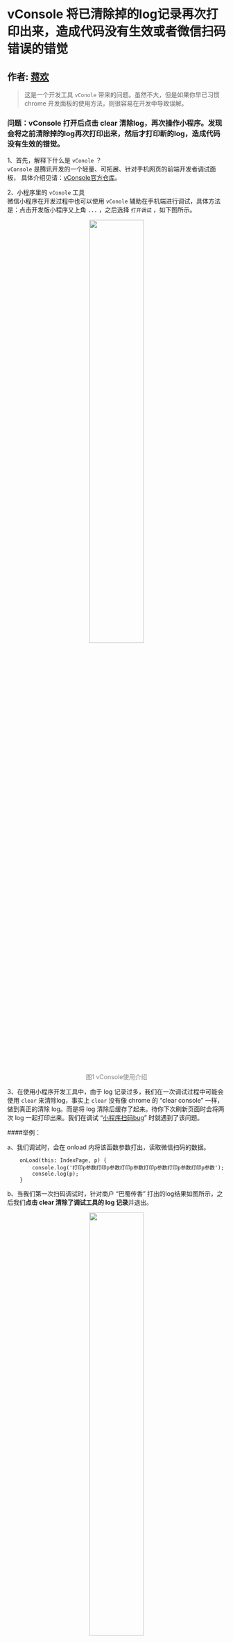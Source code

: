 # vConsole 将已清除掉的log记录再次打印出来，造成代码没有生效或者微信扫码错误的错觉

## 作者: [蒋欢](https://github.com/Dragon-Rider)

> 这是一个开发工具 `vConole` 带来的问题。虽然不大，但是如果你早已习惯 chrome 开发面板的使用方法，则很容易在开发中导致误解。

### 问题：vConsole 打开后点击 clear 清除log，再次操作小程序。发现会将之前清除掉的log再次打印出来，然后才打印新的log，造成代码没有生效的错觉。

1、首先，解释下什么是 `vConole` ？     
`vConsole` 是腾讯开发的一个轻量、可拓展、针对手机网页的前端开发者调试面板， 具体介绍见请：[vConsole官方仓库][1]。

2、小程序里的 `vConole` 工具   
微信小程序在开发过程中也可以使用 `vConole` 辅助在手机端进行调试，具体方法是：点击开发版小程序又上角 `...` ，之后选择 `打开调试` ，如下图所示。

<div align="center">
    <img width="50%" src="https://github.com/find-xcx-bugs/xcx-bug-list/blob/master/images/5-vConsole-1.jpeg"/>
    <p style="color: grey">图1 vConsole使用介绍</p>
</div>

3、在使用小程序开发工具中，由于 log 记录过多，我们在一次调试过程中可能会使用 `clear` 来清除log，事实上 `clear` 没有像 chrome 的 “clear console” 一样，做到真正的清除 log。而是将 log 清除后缓存了起来。待你下次刷新页面时会将两次 log 一起打印出来。我们在调试 “[小程序扫码bug][2]” 时就遇到了该问题。

####举例：

a、我们调试时，会在 onload 内将该函数参数打出，读取微信扫码的数据。
````
    onLoad(this: IndexPage, p) {  
        console.log('打印p参数打印p参数打印p参数打印p参数打印p参数打印p参数');  
        console.log(p);  
    }
````
b、当我们第一次扫码调试时，针对商户 “巴蜀传香” 打出的log结果如图所示，之后我们**点击 clear 清除了调试工具的 log 记录**并退出。

<div align="center">
    <img width="50%" src="https://github.com/find-xcx-bugs/xcx-bug-list/blob/master/images/5-vConsole-2.jpeg"/>
    <p style="color: grey">图2 第一次扫描二维码得到的结果</p>
</div>

c、当我们第二次扫不同的二维码进入小程序时，预期onload的参数会变化。然而发现店铺变了，但扫描的结果没有改变（实际上二维码变了，店铺与log也应该会改变）。

<div align="center">
    <img width="50%" src="https://github.com/find-xcx-bugs/xcx-bug-list/blob/master/images/5-vConsole-3.jpeg"/>
    <p style="color: grey">图3 第二次扫描二维码得到的上次缓存结果</p>
</div>

d、事实上，当你将 log 记录继续往下滑会发现，新的 log 记录也已打印出来。**说明即使你之前点击了 clear ，新的 log 也会因为缓存再次打印出来。**

<div align="center">
    <img width="50%" src="https://github.com/find-xcx-bugs/xcx-bug-list/blob/master/images/5-vConsole-4.jpeg"/>
    <p style="color: grey">图4 第二次扫描二维码得到的实际结果</p>
</div>

### 环境：
IOS 和 安卓 均可稳定复现。

### 原因：
vConsole 会将已经 “clear” 的缓存再次打印出来。    

[微信反馈](https://github.com/Tencent/vConsole/issues/131#issuecomment-350980424)：“这是小程序底层的一个问题，正在修复中，不是vConsole的问题哈。”

### 解决方案：
调试的时候需要多往后翻一下，找到各次对应的扫码 log 记录。

### 风险：
开发阶段，可能因为 log 判断错误，而造成误解。

[1]: https://github.com/Tencent/vConsole/blob/dev/README_CN.md
[2]: https://github.com/find-xcx-bugs/xcx-bug-list/blob/master/1-qrcode-history.md
